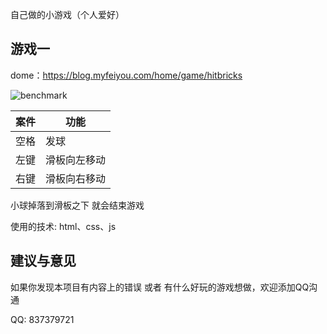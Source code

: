 自己做的小游戏（个人爱好）

## 游戏一
dome：https://blog.myfeiyou.com/home/game/hitbricks

![benchmark](https://blog.myfeiyou.com/public/home/img/hitbricks.jpg)

|      案件       | 功能          |
| --------------- | ------------- |
|      空格       | 发球          |
|      左键       | 滑板向左移动  |
|      右键       | 滑板向右移动  |

小球掉落到滑板之下 就会结束游戏 

使用的技术: html、css、js



## 建议与意见

如果你发现本项目有内容上的错误 或者 有什么好玩的游戏想做，欢迎添加QQ沟通

QQ: 837379721